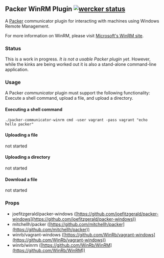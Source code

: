 ## Packer WinRM Plugin [![wercker status](https://app.wercker.com/status/c702a1133a8359cc8830ad60487ee751 "wercker status")](https://app.wercker.com/project/bykey/c702a1133a8359cc8830ad60487ee751)

A [Packer](http://www.packer.io/) communicator plugin for interacting with machines using Windows Remote Management.

For more information on WinRM, please visit [Microsoft's WinRM site](http://msdn.microsoft.com/en-us/library/aa384426\(v=VS.85\).aspx).

### Status

This is a work in progress. *It is not a usable Packer plugin yet*. However, while the kinks are being worked out it is also a stand-alone command-line application.

### Usage

A Packer *communicator* plugin must support the following functionality: Execute a shell command, upload a file, and upload a directory.

#### Executing a shell command

    ./packer-communicator-winrm cmd -user vagrant -pass vagrant "echo hello packer"

#### Uploading a file

not started

#### Uploading a directory

not started

#### Download a file

not started

### Props

- joefitzgerald/packer-windows ([https://github.com/joefitzgerald/packer-windows](https://github.com/joefitzgerald/packer-windows))
- mitchellh/packer ([https://github.com/mitchellh/packer](https://github.com/mitchellh/packer))
- winrb/vagrant-windows ([https://github.com/WinRb/vagrant-windows](https://github.com/WinRb/vagrant-windows))
- winrb/winrm ([https://github.com/WinRb/WinRM](https://github.com/WinRb/WinRM))
 